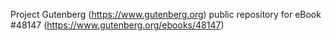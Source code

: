 Project Gutenberg (https://www.gutenberg.org) public repository for eBook #48147 (https://www.gutenberg.org/ebooks/48147)
